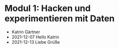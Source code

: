 # Modul 1: Hacken und experimentieren mit Daten
- Katrin Gärtner
- 2021-12-07 Hello Katrin
- 2021-12-13 Liebe Grüße
